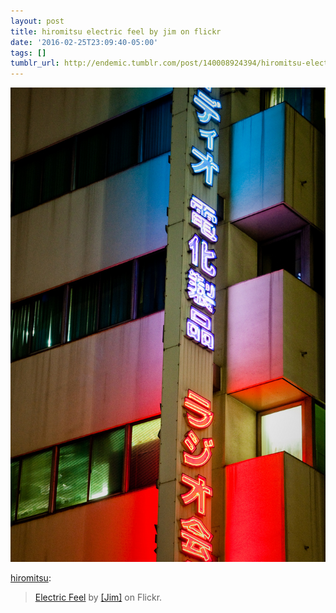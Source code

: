 ```yaml
---
layout: post
title: hiromitsu electric feel by jim on flickr
date: '2016-02-25T23:09:40-05:00'
tags: []
tumblr_url: http://endemic.tumblr.com/post/140008924394/hiromitsu-electric-feel-by-jim-on-flickr
---
```

 ![](/tumblr_files/tumblr_mdc3auMR9S1qb9r7fo1_r1_1280.jpg)  

[hiromitsu](http://hiromitsu.tumblr.com/post/35534177537):

> [Electric Feel](http://www.flickr.com/photos/james_scott/4097930887/ "Electric Feel") by [[Jim]](http://www.flickr.com/photos/james_scott/) on Flickr.
